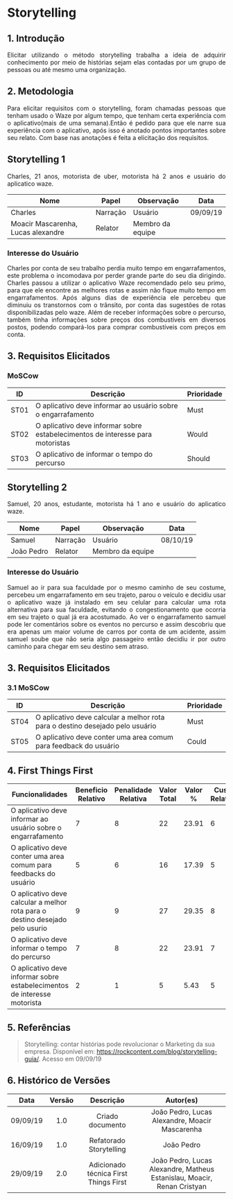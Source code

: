 # Storytelling

## 1. Introdução

<p align="justify">
Elicitar utilizando o método storytelling trabalha a ideia de adquirir conhecimento por meio de histórias sejam elas contadas por um grupo de pessoas ou até mesmo uma organização.

</p>

## 2. Metodologia 
<p align="justify">
Para elicitar requisitos com o storytelling, foram chamadas pessoas que tenham usado o Waze por algum tempo, que tenham certa experiência com o aplicativo(mais de uma semana).Então é pedido para que ele narre sua experiência com o aplicativo, após isso é anotado pontos importantes sobre seu relato. Com base nas anotações é feita a elicitação dos requisitos.
</p>

## Storytelling 1 
<p align="justify">
Charles, 21 anos, motorista de uber, motorista há 2 anos e usuário do aplicatico waze.
</p>

Nome  | Papel | Observação| Data
--------- | ------|-----|----
Charles | Narração | Usuário | 09/09/19
Moacir Mascarenha, Lucas alexandre| Relator | Membro da equipe 

### Interesse do Usuário

<p align="justify">
Charles por conta de seu trabalho perdia muito tempo em engarrafamentos, este problema o incomodava por perder grande parte do seu dia dirigindo. Charles passou a utilizar o aplicativo Waze recomendado pelo seu primo, para que ele encontre as melhores rotas e assim não fique muito tempo em engarrafamentos. Após alguns dias de experiência ele percebeu que diminuiu os transtornos com o trânsito, por conta das sugestões de rotas disponibilizadas pelo waze. Além de receber informações sobre o percurso, também tinha informações sobre preços dos combustíveis em diversos postos, podendo compará-los para comprar combustíveis com preços em conta. 
</p>

## 3. Requisitos Elicitados

### MoSCow

ID  | Descrição | Prioridade
--------- | ------|-----
ST01 | O aplicativo deve informar ao usuário sobre o engarrafamento | Must
ST02 | O aplicativo deve informar sobre estabelecimentos de interesse para motoristas | Would 
ST03 | O aplicativo de informar o tempo do percurso | Should

##  Storytelling 2
<p align="justify">
Samuel, 20 anos, estudante, motorista há 1 ano e usuário do aplicatico waze.
</p>


Nome  | Papel | Observação| Data
--------- | ------|-----|----
Samuel | Narração | Usuário | 08/10/19
João Pedro | Relator | Membro da equipe 

### Interesse do Usuário

<p align="justify">
Samuel ao ir para sua faculdade por o mesmo caminho de seu costume, percebeu um engarrafamento em seu trajeto, parou o veículo e decidiu usar o aplicativo waze já instalado em seu celular para calcular uma rota alternativa para sua faculdade, evitando o congestionamento que ocorria em seu trajeto o qual já era acostumado. Ao ver o engarrafamento samuel pode ler comentários sobre os eventos no percurso e assim descobriu que era apenas um maior volume de carros por conta de um acidente, assim samuel soube que não seria algo passageiro então decidiu ir por outro caminho para chegar em seu destino sem atraso.
</p>

## 3. Requisitos Elicitados

### 3.1 MoSCow

ID  | Descrição | Prioridade
--------- | ------|-----
ST04 | O aplicativo deve calcular a melhor rota para o destino desejado pelo usuário | Must 
ST05 | O aplicativo deve conter uma area comum para feedback do usuário | Could


## 4. First Things First

Funcionalidades |Beneficio Relativo|Penalidade Relativa|Valor Total| Valor %| Custo Relativo| Custo %| Risco Relativo|Risco %| Prioridade
----------------|------------------|-------------------|-----------|---------|---------------|---------|---------------|--------|-----------
O aplicativo deve informar ao usuário sobre o engarrafamento	|7	|8	|22	|23.91	|6	|19.35	|5	|17.86	|0.845
O aplicativo deve conter uma area comum para feedbacks do usuário	|5	|6	|16	|17.39	|5	|16.13	|4	|14.29	|0.747
O aplicativo deve calcular a melhor rota para o destino desejado pelo usurio	|9	|9	|27	|29.35	|8	|25.81	|9	|32.14	|0.701
O aplicativo deve informar o tempo do percurso	|7	|8	|22	|23.91	|7	|22.58	|7	|25.00	|0.682
O aplicativo deve informar sobre estabelecimentos de interesse motorista	|2	|1	|5	|5.43	|5	|16.13	|3	|10.71	|0.253




## 5. Referências
>Storytelling: contar histórias pode revolucionar o Marketing da sua empresa. Disponível em: https://rockcontent.com/blog/storytelling-guia/. Acesso em 09/09/19


## 6. Histórico de Versões

| Data | Versão | Descrição | Autor(es) |
|:--:|:--:|:--:|:--:|
|09/09/19|1.0| Criado documento |João Pedro, Lucas Alexandre, Moacir Mascarenha |
|16/09/19|1.0| Refatorado Storytelling |João Pedro|
| 29/09/19 |  2.0   | Adicionado técnica First Things First | João Pedro, Lucas Alexandre, Matheus Estanislau, Moacir, Renan Cristyan|